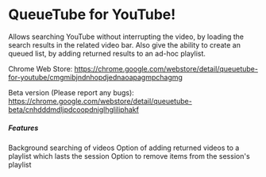 # QueueTube for YouTube!

Allows searching YouTube without interrupting the video, by loading the search results in the related video bar. Also give the ability to create an queued list, by adding returned results to an ad-hoc playlist.

Chrome Web Store: https://chrome.google.com/webstore/detail/queuetube-for-youtube/cmgmibjndnhopdjednaoapagmpchagmg

Beta version (Please report any bugs): https://chrome.google.com/webstore/detail/queuetube-beta/cnhdddmdljpdcoopdniglhgliliphakf

##### Features
Background searching of videos
Option of adding returned videos to a playlist which lasts the session
Option to remove items from the session's playlist
